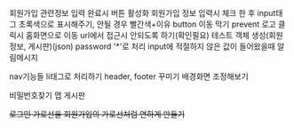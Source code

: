 회원가입 관련정보 입력 완료시 버튼 활성화
회원가입 정보 입력시 체크 한 후 input태그 초록색으로 표시해주기, 안될 경우 빨간색+이유
button 이동 막기 prevent
로고 클릭시 홈화면으로 이동
url에서 접근시 안되도록 하기(확인필요)
테스트 객체 생성(회원정보, 게시판)(json)
password '\*'로 처리
input에 적절하지 않은 값이 들어왔을때 알림메시지

nav기능들 li태그로 처리하기
header, footer 꾸미기
배경화면 조정해보기

비밀번호찾기
맵
게시판

~~로그인 가로선을 회원가입의 가로선처럼 연하게 만들기~~
